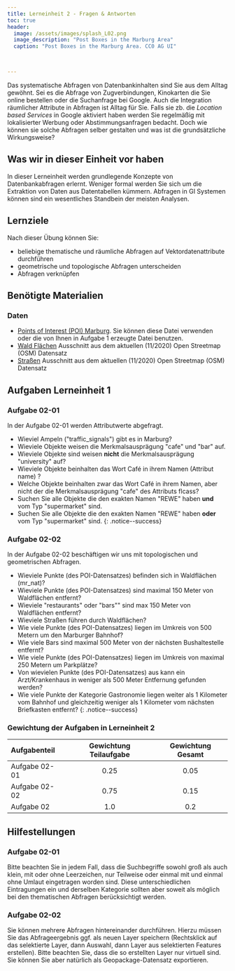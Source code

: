 ```yaml
---
title: Lerneinheit 2 - Fragen & Antworten
toc: true
header:
  image: /assets/images/splash_L02.png
  image_description: "Post Boxes in the Marburg Area"
  caption: "Post Boxes in the Marburg Area. CC0 AG UI"
  


---
```



Das systematische Abfragen von Datenbankinhalten sind Sie aus dem Alltag gewöhnt. Sei es die Abfrage von Zugverbindungen, Kinokarten die Sie online bestellen  oder die Suchanfrage bei Google. <!--more-->
Auch die Integration räumlicher Attribute in Abfragen ist Alltag für Sie. Falls sie zb. die *Location based Services* in Google aktiviert haben werden Sie regelmäßig mit lokalisierter Werbung oder Abstimmungsanfragen bedacht. Doch wie können sie solche Abfragen selber gestalten und was ist die grundsätzliche Wirkungsweise?

## Was wir in dieser Einheit vor haben
In dieser Lerneinheit werden grundlegende Konzepte von Datenbankabfragen erlernt. Weniger formal werden Sie sich um die Extraktion von Daten aus Datentabellen kümmern. Abfragen in GI Systemen können sind ein wesentliches Standbein der meisten Analysen. 

## Lernziele 

Nach dieser Übung können Sie:

  *  beliebige thematische und räumliche Abfragen auf Vektordatenattribute durchführen 
  *  geometrische und topologische Abfragen unterscheiden
  *  Abfragen verknüpfen


## Benötigte Materialien

### Daten
  * [Points of Interest (POI) Marburg](https://raw.githubusercontent.com/gisma-courses/bsc-gi-2021/master/docs/assets/data/mr_points.zip). Sie können diese Datei verwenden oder die von Ihnen in Aufgabe 1 erzeugte Datei benutzen. 
  * [Wald Flächen](https://raw.githubusercontent.com/gisma-courses/bsc-gi-2021/master/docs/assets/data/mr_nat.zip) Ausschnitt aus dem aktuellen (11/2020) Open Streetmap (OSM) Datensatz
  * [Straßen](https://raw.githubusercontent.com/gisma-courses/bsc-gi-2021/master/docs/assets/data/mr_roads.zip) Ausschnitt aus dem aktuellen (11/2020) Open Streetmap (OSM) Datensatz


## Aufgaben Lerneinheit 1

### Aufgabe 02-01


In der Aufgabe 02-01 werden Attributwerte abgefragt.

* Wieviel Ampeln ("traffic_signals") gibt es in Marburg?
* Wieviele Objekte weisen die Merkmalsausprägung "cafe" und "bar" auf.
* Wieviele Objekte sind weisen **nicht** die Merkmalsausprägung "university" auf?
* Wieviele Objekte beinhalten das Wort Café in ihrem Namen (Attribut name) ? 
* Welche Objekte beinhalten zwar das Wort Café in ihrem Namen, aber nicht der die Merkmalsausprägung "cafe" des Attributs flcass?
* Suchen Sie alle Objekte die den exakten Namen "REWE" haben **und** vom Typ "supermarket" sind.
* Suchen Sie alle Objekte die den exakten Namen "REWE" haben **oder** vom Typ "supermarket" sind.
{: .notice--success}


### Aufgabe 02-02


In der Aufgabe 02-02 beschäftigen wir uns mit topologischen und geometrischen Abfragen.

  - Wieviele Punkte (des POI-Datensatzes) befinden sich in Waldflächen (mr_nat)?
  - Wieviele Punkte (des POI-Datensatzes) sind maximal 150 Meter von Waldflächen entfernt?
  - Wieviele "restaurants" oder "bars"" sind max 150 Meter von Waldflächen entfernt?
  - Wieviele Straßen führen durch Waldflächen?
  - Wie viele Punkte (des POI-Datensatzes) liegen im Umkreis von 500 Metern um den Marburger Bahnhof?
  - Wie viele Bars sind maximal 500 Meter von der nächsten Bushaltestelle entfernt?
  - Wie viele Punkte (des POI-Datensatzes) liegen im Umkreis von maximal 250 Metern um Parkplätze?
  - Von wievielen Punkte (des POI-Datensatzes) aus kann ein Arzt/Krankenhaus in weniger als 500 Meter Entfernung gefunden werden?
  - Wie viele Punkte der Kategorie Gastronomie liegen weiter als 1 Kilometer vom Bahnhof und gleichzeitig weniger als 1 Kilometer vom nächsten Briefkasten entfernt?
{: .notice--success}

### Gewichtung der Aufgaben in Lerneinheit 2

| Aufgabenteil | Gewichtung Teilaufgabe | Gewichtung  Gesamt| 
|:-------------|:----------------------:|:-----------------:|
|Aufgabe 02-01 | 0.25  | 0.05  | 
|Aufgabe 02-02 | 0.75  | 0.15  | 
|Aufgabe 02    | 1.0  | 0.2  | 


## Hilfestellungen 

### Aufgabe 02-01

Bitte beachten Sie in jedem Fall, dass die Suchbegriffe sowohl groß als auch klein, mit oder ohne Leerzeichen, nur Teilweise oder einmal mit und einmal ohne Umlaut eingetragen worden sind. Diese unterschiedlichen Eintragungen ein und derselben Kategorie sollten aber soweit als möglich bei den thematischen Abfragen berücksichtigt werden. 


### Aufgabe 02-02

 Sie können mehrere Abfragen hintereinander durchführen. Hierzu müssen Sie das Abfrageergebnis ggf. als neuen Layer speichern (Rechtsklick auf das selektierte Layer, dann Auswahl, dann Layer aus selektierten Features erstellen). Bitte beachten Sie, dass die so erstellten Layer nur virtuell sind. Sie können Sie aber natürlich als Geopackage-Datensatz exportieren.

